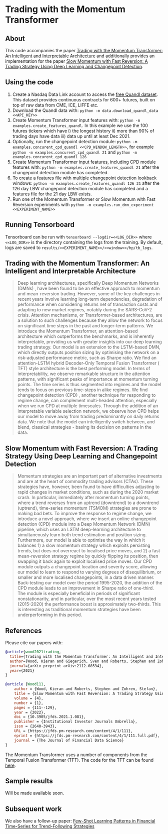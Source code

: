 # Trading with the Momentum Transformer

## About

This code accompanies the
paper [Trading with the Momentum Transformer: An Intelligent and Interpretable Architecture](https://arxiv.org/pdf/2112.08534.pdf)
and additionally provides an implementation for the
paper [Slow Momentum with Fast Reversion: A Trading Strategy Using Deep Learning and Changepoint Detection](https://arxiv.org/pdf/2105.13727.pdf).

## Using the code

1. Create a Nasdaq Data Link account to access
   the [free Quandl dataset](https://data.nasdaq.com/data/CHRIS-wiki-continuous-futures/documentation). This dataset
   provides continuous contracts for 600+ futures, built on top of raw data from CME, ICE, LIFFE etc.
2. Download the Quandl data with: `python -m data.download_quandl_data <<API_KEY>>`
3. Create Momentum Transformer input features with: `python -m examples.create_features_quandl`. In this example we use
   the 100 futures tickers which have i) the longest history ii) more than 90% of trading days have data iii) data up
   until at least Dec 2021.
4. Optionally, run the changepoint detection module: `python -m examples.concurent_cpd_quandl <<CPD_WINDOW_LENGTH>>`,
   for example `python -m examples.concurent_cpd_quandl 21` and `python -m examples.concurent_cpd_quandl 126`
5. Create Momentum Transformer input features, including CPD module features
   with: `python -m examples.create_features_quandl 21` after the changepoint detection module has completed.
6. To create a features file with multiple changepoint detection lookback
   windows: `python -m examples.create_features_quandl 126 21` after the 126 day LBW changepoint detection module has
   completed and a features file for the 21 day LBW exists.
7. Run one of the Momentum Transformer or Slow Momentum with Fast Reversion experiments
   with `python -m examples.run_dmn_experiment <<EXPERIMENT_NAME>>`

## Running Tensorboard
Tensorboard can be run with `tensorboard --logdir=<<LOG_DIR>>` where `<<LOG_DIR>>` is the directory containing the
logs from the training. By default, logs are saved to `results/<<EXPERIMENT_NAME>>/<<window>>/hp/tb_logs`.

## Trading with the Momentum Transformer: An Intelligent and Interpretable Architecture

> Deep learning architectures, specifically Deep Momentum Networks (DMNs) , have been found to be an effective approach
> to momentum and mean-reversion trading. However, some of the key challenges in recent years involve learning long-term
> dependencies, degradation of performance when considering returns net of transaction costs and adapting to new market
> regimes, notably during the SARS-CoV-2 crisis. Attention mechanisms, or Transformer-based architectures, are a solution
> to such challenges because they allow the network to focus on significant time steps in the past and longer-term
> patterns. We introduce the Momentum Transformer, an attention-based architecture which outperforms the benchmarks, and
> is inherently interpretable, providing us with greater insights into our deep learning trading strategy. Our model is an
> extension to the LSTM-based DMN, which directly outputs position sizing by optimising the network on a risk-adjusted
> performance metric, such as Sharpe ratio. We find an attention-LSTM hybrid Decoder-Only Temporal Fusion Transformer (
> TFT) style architecture is the best performing model. In terms of interpretability, we observe remarkable structure in
> the attention patterns, with significant peaks of importance at momentum turning points. The time series is thus
> segmented into regimes and the model tends to focus on previous time-steps in alike regimes. We find changepoint
> detection (CPD) , another technique for responding to regime change, can complement multi-headed attention, especially
> when we run CPD at multiple timescales. Through the addition of an interpretable variable selection network, we observe
> how CPD helps our model to move away from trading predominantly on daily returns data. We note that the model can
> intelligently switch between, and blend, classical strategies - basing its decision on patterns in the data.

## Slow Momentum with Fast Reversion: A Trading Strategy Using Deep Learning and Changepoint Detection

> Momentum strategies are an important part of alternative investments and are at the heart of commodity trading
> advisors (CTAs). These strategies have, however, been found to have difficulties adjusting to rapid changes in market
> conditions, such as during the 2020 market crash. In particular, immediately after momentum turning points, where a
> trend reverses from an uptrend (downtrend) to a downtrend (uptrend), time-series momentum (TSMOM) strategies are prone
> to making bad bets. To improve the response to regime change, we introduce a novel approach, where we insert an online
> changepoint detection (CPD) module into a Deep Momentum Network (DMN) pipeline, which uses an LSTM deep-learning
> architecture to simultaneously learn both trend estimation and position sizing. Furthermore, our model is able to
> optimise the way in which it balances 1) a slow momentum strategy which exploits persisting trends, but does not
> overreact to localised price moves, and 2) a fast mean-reversion strategy regime by quickly flipping its position, then
> swapping it back again to exploit localised price moves. Our CPD module outputs a changepoint location and severity
> score, allowing our model to learn to respond to varying degrees of disequilibrium, or smaller and more localised
> changepoints, in a data driven manner. Back-testing our model over the period 1995-2020, the addition of the CPD module
> leads to an improvement in Sharpe ratio of one-third. The module is especially beneficial in periods of significant
> nonstationarity, and in particular, over the most recent years tested (2015-2020) the performance boost is approximately
> two-thirds. This is interesting as traditional momentum strategies have been underperforming in this period.

## References

Please cite our papers with:

```bib
@article{wood2021trading,
  title={Trading with the Momentum Transformer: An Intelligent and Interpretable Architecture},
  author={Wood, Kieran and Giegerich, Sven and Roberts, Stephen and Zohren, Stefan},
  journal={arXiv preprint arXiv:2112.08534},
  year={2021}
}

@article {Wood111,
	author = {Wood, Kieran and Roberts, Stephen and Zohren, Stefan},
	title = {Slow Momentum with Fast Reversion: A Trading Strategy Using Deep Learning and Changepoint Detection},
	volume = {4},
	number = {1},
	pages = {111--129},
	year = {2022},
	doi = {10.3905/jfds.2021.1.081},
	publisher = {Institutional Investor Journals Umbrella},
	issn = {2640-3943},
	URL = {https://jfds.pm-research.com/content/4/1/111},
	eprint = {https://jfds.pm-research.com/content/4/1/111.full.pdf},
	journal = {The Journal of Financial Data Science}
}
```

The Momentum Transformer uses a number of components from the Temporal Fusion Transformer (TFT). The code for the TFT
can be found [here](https://github.com/google-research/google-research/tree/master/tft).

## Sample results

Will be made available soon.

## Subsequent work

We also have a follow-up
paper: [Few-Shot Learning Patterns in Financial Time-Series for Trend-Following Strategies](https://arxiv.org/abs/2310.10500)
